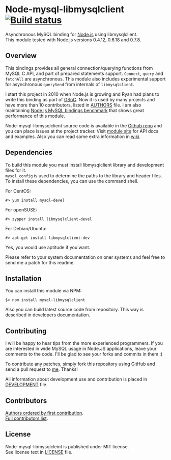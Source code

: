 Node-mysql-libmysqlclient [![Build status](https://secure.travis-ci.org/Sannis/node-mysql-libmysqlclient.png?branch=master)](http://travis-ci.org/Sannis/node-mysql-libmysqlclient)
=========================

Asynchronous MySQL binding for [Node.js] using libmysqlclient.  
This module tested with Node.js versions 0.4.12, 0.6.18 and 0.7.8.

[Node.js]: http://nodejs.org/


Overview
--------

This bindings provides all general connection/querying functions from MySQL C API,
and part of prepared statements support. `Connect`, `query` and `fetchAll` are asynchronous.
This module also includes experimental support for asynchronous `querySend` from internals of `libmysqlclient`.

I start this project in 2010 when Node.js is growing and Ryan had plans to write this binding as part of [GSoC].
Now it is used by many projects and have more than 10 contributors,
listed in [AUTHORS](https://github.com/Sannis/node-mysql-libmysqlclient/blob/master/AUTHORS) file.
I am also maintaining [Node.js MySQL bindings benchmark] that shows great performance of this module.

Node-mysql-libmysqlclient source code is available in the [Github repo] and you can place issues at the project tracker.
Visit [module site] for API docs and examples. Also you can read some extra information in [wiki].

[GSoC]: http://code.google.com/soc/
[Node.js MySQL bindings benchmark]: https://github.com/Sannis/node-mysql-bindings-benchmarks
[Github repo]: https://github.com/Sannis/node-mysql-libmysqlclient
[module site]: http://sannis.github.com/node-mysql-libmysqlclient
[wiki]: https://github.com/Sannis/node-mysql-libmysqlclient/wiki


Dependencies
------------

To build this module you must install libmysqlclient library and development files for it.  
`mysql_config` is used to determine the paths to the library and header files.  
To install these dependencies, you can use the command shell.

For CentOS:

    #> yum install mysql-devel

For openSUSE:

    #> zypper install libmysqlclient-devel

For Debian/Ubuntu:

    #> apt-get install libmysqlclient-dev

Yes, you would use aptitude if you want.

Please refer to your system documentation on oner systems and feel free to send me a patch for this readme. 


Installation
------------

You can install this module via NPM:

    $> npm install mysql-libmysqlclient

Also you can build latest source code from repository. This way is described in developers documentation.


Contributing
------------

I will be happy to hear tips from the more experienced programmers.
If you are interested in wide MySQL usage in Node.JS applications,
leave your comments to the code.
I'll be glad to see your forks and commits in them :)

To contribute any patches, simply fork this repository using GitHub
and send a pull request to [me](https://github.com/Sannis). Thanks!

All information about development use and contribution is placed in [DEVELOPMENT](https://github.com/Sannis/node-mysql-libmysqlclient/blob/master/DEVELOPMENT.markdown) file.


Contributors
------------

[Authors ordered by first contribution](https://github.com/Sannis/node-mysql-libmysqlclient/blob/master/AUTHORS).  
[Full contributors list](https://github.com/Sannis/node-mysql-libmysqlclient/contributors).


License
-------

Node-mysql-libmysqlcleint is published under MIT license.  
See license text in [LICENSE](https://github.com/Sannis/node-mysql-libmysqlclient/blob/master/LICENSE) file.
